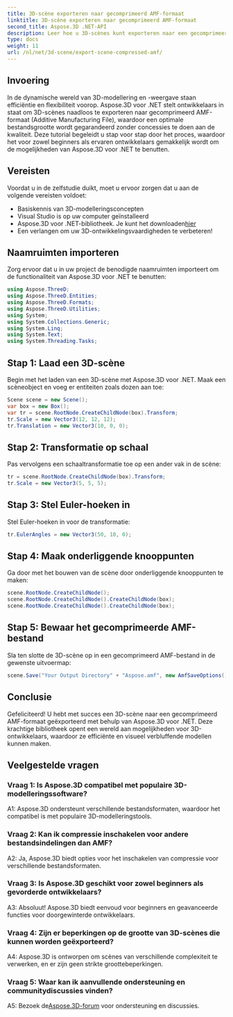 ```yaml
---
title: 3D-scène exporteren naar gecomprimeerd AMF-formaat
linktitle: 3D-scène exporteren naar gecomprimeerd AMF-formaat
second_title: Aspose.3D .NET-API
description: Leer hoe u 3D-scènes kunt exporteren naar een gecomprimeerd AMF-formaat met behulp van Aspose.3D voor .NET. Verbeter uw ontwikkelingsvaardigheden met deze stapsgewijze handleiding.
type: docs
weight: 11
url: /nl/net/3d-scene/export-scene-compressed-amf/
---
```

## Invoering

In de dynamische wereld van 3D-modellering en -weergave staan efficiëntie en flexibiliteit voorop. Aspose.3D voor .NET stelt ontwikkelaars in staat om 3D-scènes naadloos te exporteren naar gecomprimeerd AMF-formaat (Additive Manufacturing File), waardoor een optimale bestandsgrootte wordt gegarandeerd zonder concessies te doen aan de kwaliteit. Deze tutorial begeleidt u stap voor stap door het proces, waardoor het voor zowel beginners als ervaren ontwikkelaars gemakkelijk wordt om de mogelijkheden van Aspose.3D voor .NET te benutten.

## Vereisten

Voordat u in de zelfstudie duikt, moet u ervoor zorgen dat u aan de volgende vereisten voldoet:

- Basiskennis van 3D-modelleringsconcepten
- Visual Studio is op uw computer geïnstalleerd
-  Aspose.3D voor .NET-bibliotheek. Je kunt het downloaden[hier](https://releases.aspose.com/3d/net/)
- Een verlangen om uw 3D-ontwikkelingsvaardigheden te verbeteren!

## Naamruimten importeren

Zorg ervoor dat u in uw project de benodigde naamruimten importeert om de functionaliteit van Aspose.3D voor .NET te benutten:

```csharp
using Aspose.ThreeD;
using Aspose.ThreeD.Entities;
using Aspose.ThreeD.Formats;
using Aspose.ThreeD.Utilities;
using System;
using System.Collections.Generic;
using System.Linq;
using System.Text;
using System.Threading.Tasks;
```

## Stap 1: Laad een 3D-scène

Begin met het laden van een 3D-scène met Aspose.3D voor .NET. Maak een scèneobject en voeg er entiteiten zoals dozen aan toe:

```csharp
Scene scene = new Scene();
var box = new Box();
var tr = scene.RootNode.CreateChildNode(box).Transform;
tr.Scale = new Vector3(12, 12, 12);
tr.Translation = new Vector3(10, 0, 0);
```

## Stap 2: Transformatie op schaal

Pas vervolgens een schaaltransformatie toe op een ander vak in de scène:

```csharp
tr = scene.RootNode.CreateChildNode(box).Transform;
tr.Scale = new Vector3(5, 5, 5);
```

## Stap 3: Stel Euler-hoeken in

Stel Euler-hoeken in voor de transformatie:

```csharp
tr.EulerAngles = new Vector3(50, 10, 0);
```

## Stap 4: Maak onderliggende knooppunten

Ga door met het bouwen van de scène door onderliggende knooppunten te maken:

```csharp
scene.RootNode.CreateChildNode();
scene.RootNode.CreateChildNode().CreateChildNode(box);
scene.RootNode.CreateChildNode().CreateChildNode(box);
```

## Stap 5: Bewaar het gecomprimeerde AMF-bestand

Sla ten slotte de 3D-scène op in een gecomprimeerd AMF-bestand in de gewenste uitvoermap:

```csharp
scene.Save("Your Output Directory" + "Aspose.amf", new AmfSaveOptions() { EnableCompression = false });
```

## Conclusie

Gefeliciteerd! U hebt met succes een 3D-scène naar een gecomprimeerd AMF-formaat geëxporteerd met behulp van Aspose.3D voor .NET. Deze krachtige bibliotheek opent een wereld aan mogelijkheden voor 3D-ontwikkelaars, waardoor ze efficiënte en visueel verbluffende modellen kunnen maken.

## Veelgestelde vragen

### Vraag 1: Is Aspose.3D compatibel met populaire 3D-modelleringssoftware?

A1: Aspose.3D ondersteunt verschillende bestandsformaten, waardoor het compatibel is met populaire 3D-modelleringstools.

### Vraag 2: Kan ik compressie inschakelen voor andere bestandsindelingen dan AMF?

A2: Ja, Aspose.3D biedt opties voor het inschakelen van compressie voor verschillende bestandsformaten.

### Vraag 3: Is Aspose.3D geschikt voor zowel beginners als gevorderde ontwikkelaars?

A3: Absoluut! Aspose.3D biedt eenvoud voor beginners en geavanceerde functies voor doorgewinterde ontwikkelaars.

### Vraag 4: Zijn er beperkingen op de grootte van 3D-scènes die kunnen worden geëxporteerd?

A4: Aspose.3D is ontworpen om scènes van verschillende complexiteit te verwerken, en er zijn geen strikte groottebeperkingen.

### Vraag 5: Waar kan ik aanvullende ondersteuning en communitydiscussies vinden?

A5: Bezoek de[Aspose.3D-forum](https://forum.aspose.com/c/3d/18) voor ondersteuning en discussies.